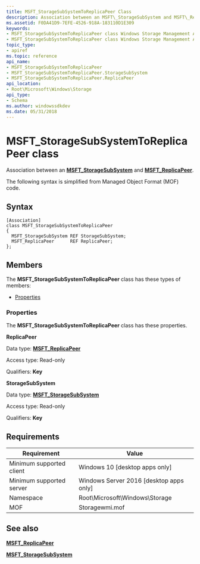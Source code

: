 ```yaml
---
title: MSFT_StorageSubSystemToReplicaPeer Class
description: Association between an MSFT\_StorageSubSystem and MSFT\_ReplicaPeer.
ms.assetid: F0DA41D9-7EFE-4526-918A-183110D1E309
keywords:
- MSFT_StorageSubSystemToReplicaPeer class Windows Storage Management API
- MSFT_StorageSubSystemToReplicaPeer class Windows Storage Management API , described
topic_type:
- apiref
ms.topic: reference
api_name:
- MSFT_StorageSubSystemToReplicaPeer
- MSFT_StorageSubSystemToReplicaPeer.StorageSubSystem
- MSFT_StorageSubSystemToReplicaPeer.ReplicaPeer
api_location:
- Root\Microsoft\Windows\Storage
api_type:
- Schema
ms.author: windowssdkdev
ms.date: 05/31/2018
---
```


# MSFT\_StorageSubSystemToReplicaPeer class

Association between an [**MSFT\_StorageSubSystem**](msft-storagesubsystem.md) and [**MSFT\_ReplicaPeer**](msft-replicapeer.md).

The following syntax is simplified from Managed Object Format (MOF) code.

## Syntax

``` syntax
[Association]
class MSFT_StorageSubSystemToReplicaPeer
{
  MSFT_StorageSubSystem REF StorageSubSystem;
  MSFT_ReplicaPeer      REF ReplicaPeer;
};
```

## Members

The **MSFT\_StorageSubSystemToReplicaPeer** class has these types of members:

-   [Properties](#properties)

### Properties

The **MSFT\_StorageSubSystemToReplicaPeer** class has these properties.

 

**ReplicaPeer**
   

Data type: **[**MSFT\_ReplicaPeer**](msft-replicapeer.md)**
 

Access type: Read-only
 

Qualifiers: **Key**
 

 

**StorageSubSystem**
   

Data type: **[**MSFT\_StorageSubSystem**](msft-storagesubsystem.md)**
 

Access type: Read-only
 

Qualifiers: **Key**
 

 

## Requirements



| Requirement | Value |
|-------------------------------------|-------------------------------------------------------------------------------------------|
| Minimum supported client | Windows 10 \[desktop apps only\]                                               |
| Minimum supported server | Windows Server 2016 \[desktop apps only\]                                      |
| Namespace                | Root\\Microsoft\\Windows\\Storage                                              |
| MOF                      |  Storagewmi.mof  |



## See also

 

[**MSFT\_ReplicaPeer**](msft-replicapeer.md)
 

[**MSFT\_StorageSubSystem**](msft-storagesubsystem.md)
 

 

 





